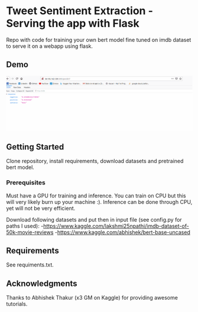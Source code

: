 # Tweet Sentiment Extraction - Serving the app with Flask

Repo with code for training your own bert model fine tuned on imdb dataset to serve it on a webapp using flask.

## Demo

![](bert-flask.gif)

## Getting Started

Clone repository, install requirements, download datasets and pretrained bert model.

### Prerequisites

Must have a GPU for training and inference. You can train on CPU but this will very likely burn up your machine :).
Inference can be done through CPU, yet will not be very efficient.

Download following datasets and put then in input file (see config.py for paths I used):
-https://www.kaggle.com/lakshmi25npathi/imdb-dataset-of-50k-movie-reviews
-https://www.kaggle.com/abhishek/bert-base-uncased

## Requirements

See requiments.txt.

## Acknowledgments

Thanks to Abhishek Thakur (x3 GM on Kaggle) for providing awesome tutorials. 
